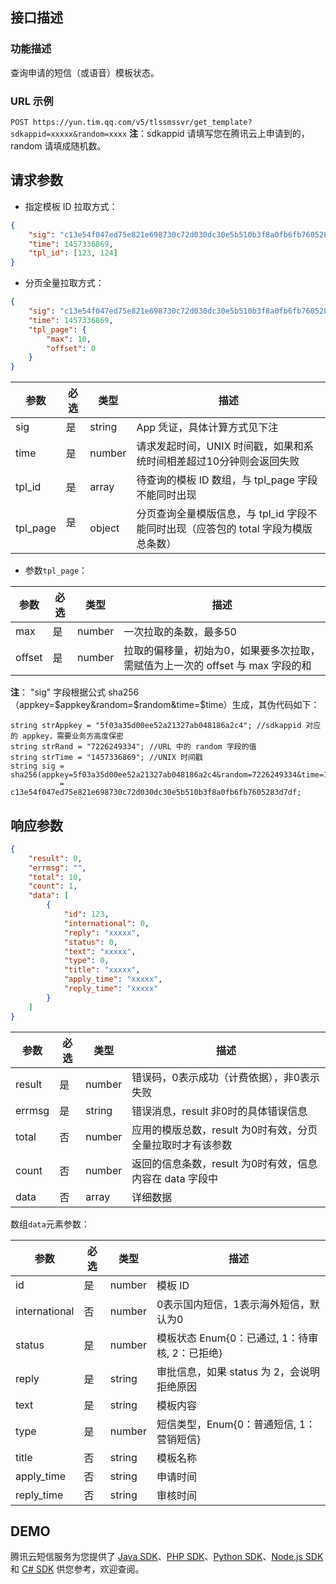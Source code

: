 ## 接口描述
### 功能描述
查询申请的短信（或语音）模板状态。

### URL 示例
`POST https://yun.tim.qq.com/v5/tlssmssvr/get_template?sdkappid=xxxxx&random=xxxx`
**注**：sdkappid 请填写您在腾讯云上申请到的，random 请填成随机数。

## 请求参数
- 指定模板 ID 拉取方式：
```json
{
    "sig": "c13e54f047ed75e821e698730c72d030dc30e5b510b3f8a0fb6fb7605283d7df",
    "time": 1457336869,
    "tpl_id": [123, 124]
}
```

- 分页全量拉取方式：
```json
{
    "sig": "c13e54f047ed75e821e698730c72d030dc30e5b510b3f8a0fb6fb7605283d7df",
    "time": 1457336869,
    "tpl_page": {
        "max": 10,
        "offset": 0
    }
}
```

| 参数     | 必选 | 类型   | 描述                                                                            |
|----------|------|--------|---------------------------------------------------------------------------------|
| sig      | 是   | string | App 凭证，具体计算方式见下注                                                     |
| time     | 是   | number | 请求发起时间，UNIX 时间戳，如果和系统时间相差超过10分钟则会返回失败              |
| tpl_id   | 是   | array  | 待查询的模板 ID 数组，与 tpl_page 字段不能同时出现                                  |
| tpl_page | 是   | object | 分页查询全量模版信息，与 tpl_id 字段不能同时出现（应答包的 total 字段为模版总条数） |

- 参数`tpl_page`：

| 参数   | 必选 | 类型   | 描述                                                                       |
|--------|------|--------|----------------------------------------------------------------------------|
| max    | 是   | number | 一次拉取的条数，最多50                                                     |
| offset | 是   | number | 拉取的偏移量，初始为0，如果要多次拉取，需赋值为上一次的 offset 与 max 字段的和 |

**注**：
"sig" 字段根据公式 sha256（appkey=$appkey&random=$random&time=$time）生成，其伪代码如下：
```
string strAppkey = "5f03a35d00ee52a21327ab048186a2c4"; //sdkappid 对应的 appkey，需要业务方高度保密
string strRand = "7226249334"; //URL 中的 random 字段的值
string strTime = "1457336869"; //UNIX 时间戳
string sig = sha256(appkey=5f03a35d00ee52a21327ab048186a2c4&random=7226249334&time=1457336869)
           = c13e54f047ed75e821e698730c72d030dc30e5b510b3f8a0fb6fb7605283d7df;
```

## 响应参数
```json
{
    "result": 0, 
    "errmsg": "", 
    "total": 10, 
    "count": 1, 
    "data": [
        {
            "id": 123, 
            "international": 0, 
            "reply": "xxxxx", 
            "status": 0, 
            "text": "xxxxx", 
            "type": 0, 
            "title": "xxxxx", 
            "apply_time": "xxxxx", 
            "reply_time": "xxxxx"
        }
    ]
}
```

| 参数   | 必选 | 类型   | 描述                                                  |
|--------|------|--------|-------------------------------------------------------|
| result | 是   | number | 错误码，0表示成功（计费依据），非0表示失败              |
| errmsg    | 是   | string | 错误消息，result 非0时的具体错误信息                   |
| total  | 否   | number | 应用的模版总数，result 为0时有效，分页全量拉取时才有该参数               |
| count  | 否  | number | 返回的信息条数，result 为0时有效，信息内容在 data 字段中 |
| data   | 否   | array  | 详细数据                                              |



数组`data`元素参数：

| 参数   | 必选 | 类型   | 描述                                           |
|--------|------|--------|------------------------------------------------|
| id     | 是   | number | 模板 ID                                         |
| international  |  否 |  number |  0表示国内短信，1表示海外短信，默认为0 |
| status | 是   | number | 模板状态 Enum{0：已通过, 1：待审核, 2：已拒绝} |
| reply  | 是   | string | 审批信息，如果 status 为 2，会说明拒绝原因        |
| text   | 是   | string | 模板内容                                       |
| type   | 是   | number | 短信类型，Enum{0：普通短信, 1：营销短信}       |
|title   |否    |    string | 模板名称|
|apply_time |   否  |    string |  申请时间|
|reply_time   |  否   |   string | 审核时间|


## DEMO
腾讯云短信服务为您提供了 [Java SDK](https://cloud.tencent.com/document/product/382/5804)、[PHP SDK](https://cloud.tencent.com/document/product/382/5804)、[Python SDK](https://cloud.tencent.com/document/product/382/5804)、[Node.js SDK](https://cloud.tencent.com/document/product/382/5804) 和 [C# SDK](https://cloud.tencent.com/document/product/382/5804) 供您参考，欢迎查阅。
